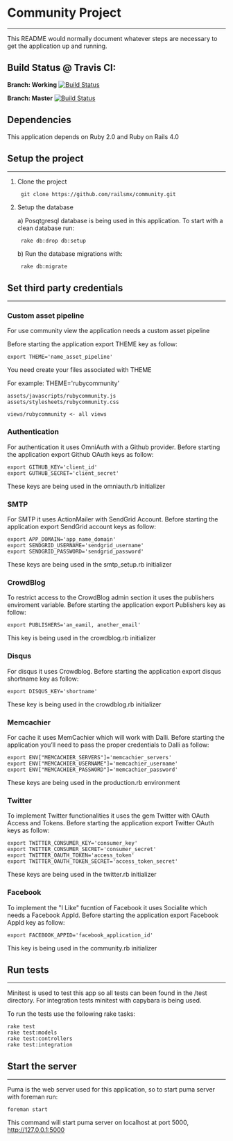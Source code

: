 # Community Project
---
This README would normally document whatever steps are necessary to get the
application up and running.


## Build Status @ Travis CI:
**Branch: Working**
[![Build Status](https://travis-ci.org/railsmx/community.png?branch=working)](https://travis-ci.org/railsmx/community)

**Branch: Master**
[![Build Status](https://travis-ci.org/railsmx/community.png?branch=master)](https://travis-ci.org/railsmx/community)

## Dependencies
This application depends on Ruby 2.0 and Ruby on Rails 4.0

## Setup the project
---

1. Clone the project

        git clone https://github.com/railsmx/community.git

2. Setup the database

    a) Posqtgresql database is being used in this application. To start with a clean database run:

        rake db:drop db:setup

    b) Run the database migrations with:

        rake db:migrate


## Set third party credentials
---

### Custom asset pipeline
For use community view the application needs a custom asset pipeline

Before starting the application export THEME key as follow:

    export THEME='name_asset_pipeline'

You need create your files associated with THEME

For example: THEME='rubycommunity'

    assets/javascripts/rubycommunity.js
    assets/stylesheets/rubycommunity.css

    views/rubycommunity <- all views

### Authentication
For authentication it uses OmniAuth with a Github provider. Before starting the application export Github OAuth keys as follow:

    export GITHUB_KEY='client_id'
    export GUTHUB_SECRET='client_secret'

These keys are being used in the omniauth.rb initializer

### SMTP
For SMTP it uses ActionMailer with SendGrid Account. Before starting the application export SendGrid account keys as follow:

    export APP_DOMAIN='app_name_domain'
    export SENDGRID_USERNAME='sendgrid_username'
    export SENDGRID_PASSWORD='sendgrid_password'

These keys are being used in the smtp_setup.rb initializer

### CrowdBlog
To restrict access to the CrowdBlog admin section it uses the publishers enviroment variable. Before starting the application export Publishers key as follow:

    export PUBLISHERS='an_eamil, another_email'

This key is being used in the crowdblog.rb initializer

### Disqus
For disqus it uses Crowdblog. Before starting the application export disqus shortname key as follow:

    export DISQUS_KEY='shortname'

These key is being used in the crowdblog.rb initializer

### Memcachier
For cache it uses MemCachier which will work with Dalli. Before starting the application you’ll need to pass the proper credentials to Dalli as follow:

    export ENV["MEMCACHIER_SERVERS"]='memcachier_servers'
    export ENV["MEMCACHIER_USERNAME"]='memcachier_username'
    export ENV["MEMCACHIER_PASSWORD"]='memcachier_password'

These keys are being used in the production.rb environment

### Twitter
To implement Twitter functionalities it uses the gem Twitter with OAuth Access and Tokens. Before starting the application export Twitter OAuth keys as follow:

    export TWITTER_CONSUMER_KEY='consumer_key'
    export TWITTER_CONSUMER_SECRET='consumer_secret'
    export TWITTER_OAUTH_TOKEN='access_token'
    export TWITTER_OAUTH_TOKEN_SECRET='access_token_secret'

These keys are being used in the twitter.rb initializer

### Facebook
To implement the "I Like" fucntion of Facebook it uses Socialite which needs a Facebook AppId. Before starting the application export Facebook AppId key as follow:

    export FACEBOOK_APPID='facebook_application_id'

This key is being used in the community.rb initializer


## Run tests
---

Minitest is used to test this app so all tests can been found in the /test
directory. For integration tests minitest with capybara is being used.

To run the tests use the following rake tasks:

    rake test
    rake test:models
    rake test:controllers
    rake test:integration


## Start the server
---
Puma is the web server used for this application, so to start puma server with foreman run:

    foreman start

This command will start puma server on localhost at port 5000,
http://127.0.0.1:5000
